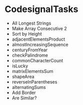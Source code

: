 # CodesignalTasks
* All Longest Strings  
* Make Array Consecutive 2  
* Sort by Height  
* adjacentElementsProduct  
* almostIncreasingSequence  
* centuryFromYear  
* checkPalindrome  
* commonCharacterCount  
* isLucky  
* matrixElementsSum  
* shapeArea  
* reverseInParentheses
* alternatingSums
* Add Border
* Are Similar?
